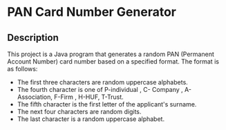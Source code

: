 # PAN Card Number Generator

## Description
This project is a Java program that generates a random PAN (Permanent Account Number) card number based on a specified format. The format is as follows:
- The first three characters are random uppercase alphabets.
- The fourth character is one of P-individual , C- Company , A- Association, F-Firm , H-HUF, T-Trust.
- The fifth character is the first letter of the applicant's surname.
- The next four characters are random digits.
- The last character is a random uppercase alphabet.
